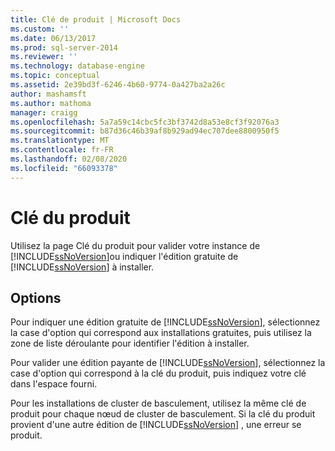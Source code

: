 ```yaml
---
title: Clé de produit | Microsoft Docs
ms.custom: ''
ms.date: 06/13/2017
ms.prod: sql-server-2014
ms.reviewer: ''
ms.technology: database-engine
ms.topic: conceptual
ms.assetid: 2e39bd3f-6246-4b60-9774-0a427ba2a26c
author: mashamsft
ms.author: mathoma
manager: craigg
ms.openlocfilehash: 5a7a59c14cbc5fc3bf3742d8a53e8cf3f92076a3
ms.sourcegitcommit: b87d36c46b39af8b929ad94ec707dee8800950f5
ms.translationtype: MT
ms.contentlocale: fr-FR
ms.lasthandoff: 02/08/2020
ms.locfileid: "66093378"
---
```

# <a name="product-key"></a>Clé du produit
  Utilisez la page Clé du produit pour valider votre instance de [!INCLUDE[ssNoVersion](../../includes/ssnoversion-md.md)]ou indiquer l'édition gratuite de [!INCLUDE[ssNoVersion](../../includes/ssnoversion-md.md)] à installer.  
  
## <a name="options"></a>Options  
 Pour indiquer une édition gratuite de [!INCLUDE[ssNoVersion](../../includes/ssnoversion-md.md)], sélectionnez la case d'option qui correspond aux installations gratuites, puis utilisez la zone de liste déroulante pour identifier l'édition à installer.  
  
 Pour valider une édition payante de [!INCLUDE[ssNoVersion](../../includes/ssnoversion-md.md)], sélectionnez la case d'option qui correspond à la clé du produit, puis indiquez votre clé dans l'espace fourni.  
  
 Pour les installations de cluster de basculement, utilisez la même clé de produit pour chaque nœud de cluster de basculement. Si la clé du produit provient d'une autre édition de [!INCLUDE[ssNoVersion](../../includes/ssnoversion-md.md)] , une erreur se produit.  
  
  
